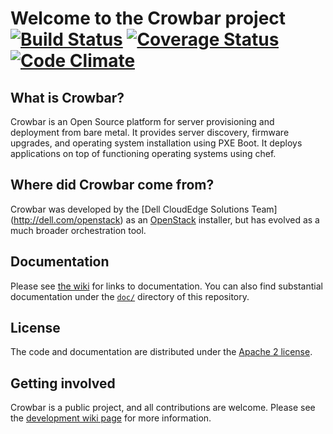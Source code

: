 # Welcome to the Crowbar project [![Build Status](https://travis-ci.org/crowbar/travis-ci-crowbar.png?branch=master)](https://travis-ci.org/crowbar/travis-ci-crowbar) [![Coverage Status](https://coveralls.io/repos/crowbar/travis-ci-crowbar/badge.png?branch=master)](https://coveralls.io/r/crowbar/travis-ci-crowbar) [![Code Climate](https://codeclimate.com/github/crowbar/travis-ci-crowbar.png)](https://codeclimate.com/github/crowbar/travis-ci-crowbar)

## What is Crowbar?

Crowbar is an Open Source platform for server provisioning and
deployment from bare metal. It provides server discovery, firmware
upgrades, and operating system installation using PXE Boot. It deploys
applications on top of functioning operating systems using chef.

## Where did Crowbar come from?

Crowbar was developed by the [Dell CloudEdge Solutions Team]
(http://dell.com/openstack) as an [OpenStack](http://OpenStack.org) installer,
but has evolved as a much broader orchestration tool.

## Documentation

Please see [the wiki](https://github.com/crowbar/crowbar/wiki) for
links to documentation.  You can also find substantial documentation
under the [`doc/`](doc/) directory of this repository.

## License

The code and documentation are distributed under the [Apache 2
license](http://www.apache.org/licenses/LICENSE-2.0.html).

## Getting involved

Crowbar is a public project, and all contributions are welcome.
Please see the [development wiki
page](https://github.com/crowbar/crowbar/wiki/Development) for more
information.
